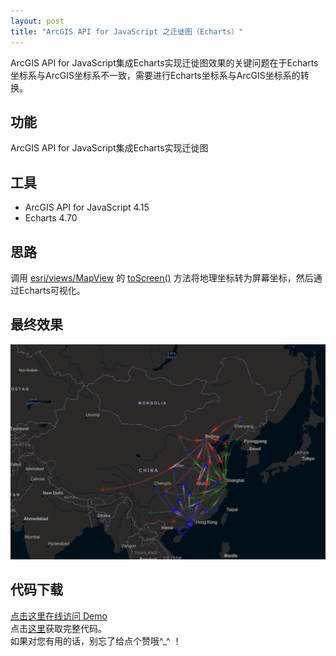 ```yaml
---
layout: post
title: "ArcGIS API for JavaScript 之迁徙图（Echarts）"
---
```

ArcGIS API for JavaScript集成Echarts实现迁徙图效果的关键问题在于Echarts坐标系与ArcGIS坐标系不一致，需要进行Echarts坐标系与ArcGIS坐标系的转换。  
<!--more-->

## 功能  
ArcGIS API for JavaScript集成Echarts实现迁徙图  
## 工具  
* ArcGIS API for JavaScript 4.15  
* Echarts 4.70  

## 思路
调用 [esri/views/MapView](https://developers.arcgis.com/javascript/latest/api-reference/esri-views-MapView.html) 的 [toScreen()](https://developers.arcgis.com/javascript/latest/api-reference/esri-views-MapView.html#toScreen) 方法将地理坐标转为屏幕坐标，然后通过Echarts可视化。
## 最终效果
![Migration_Map](\assets\images\arcgis-api-for-javascript-migration-map-echarts\demo.gif)  
## 代码下载
[点击这里在线访问 Demo](\demo\arcgis-api-for-javascript-migration-map-echarts\index.html)  
点击[这里](https://github.com/zhengjie9510/ArcGIS-API-for-JavaScript)获取完整代码。  
如果对您有用的话，别忘了给点个赞哦^_^ ！
